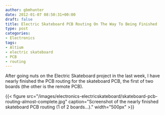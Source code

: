 ```yaml
---
author: gbmhunter
date: 2012-01-07 08:50:31+00:00
draft: false
title: Electric Skateboard PCB Routing On The Way To Being Finished
type: post
categories:
- Electronics
tags:
- Altium
- electric skateboard
- PCB
- routing
---
```


After going nuts on the Electric Skateboard project in the last week, I have nearly finished the PCB routing for the skateboard PCB, the first of two boards (the other is the remote PCB).

{{< figure src="/images/electronics-electricskateboard/skateboard-pcb-routing-almost-complete.jpg" caption="Screenshot of the nearly finished skateboard PCB routing (1 of 2 boards...)."  width="500px" >}}
